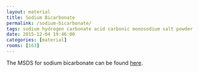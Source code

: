 ```yaml
---
layout: material
title: Sodium Bicarbonate
permalink: /sodium-bicarbonate/
tags: sodium hydrogen carbonate acid carbonic monosodium salt powder
date: 2015-12-04 19:46:00
categories: [material]
rooms: [163]
---
```


The MSDS for sodium bicarbonate can be found [here]({{site.baseurl}}/sheets/SodiumBicarbonate.pdf).

